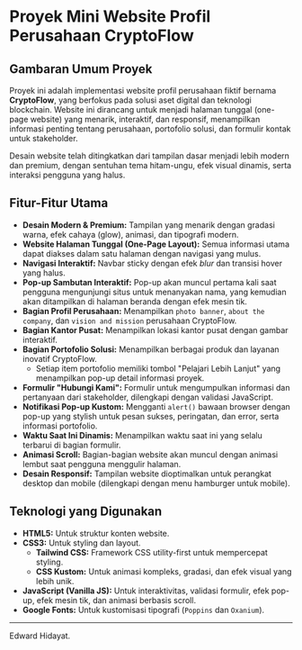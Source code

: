 # Proyek Mini Website Profil Perusahaan CryptoFlow

## Gambaran Umum Proyek

Proyek ini adalah implementasi website profil perusahaan fiktif bernama **CryptoFlow**, yang berfokus pada solusi aset digital dan teknologi blockchain. Website ini dirancang untuk menjadi halaman tunggal (one-page website) yang menarik, interaktif, dan responsif, menampilkan informasi penting tentang perusahaan, portofolio solusi, dan formulir kontak untuk stakeholder.

Desain website telah ditingkatkan dari tampilan dasar menjadi lebih modern dan premium, dengan sentuhan tema hitam-ungu, efek visual dinamis, serta interaksi pengguna yang halus.

## Fitur-Fitur Utama

* **Desain Modern & Premium:** Tampilan yang menarik dengan gradasi warna, efek cahaya (glow), animasi, dan tipografi modern.
* **Website Halaman Tunggal (One-Page Layout):** Semua informasi utama dapat diakses dalam satu halaman dengan navigasi yang mulus.
* **Navigasi Interaktif:** Navbar sticky dengan efek *blur* dan transisi hover yang halus.
* **Pop-up Sambutan Interaktif:** Pop-up akan muncul pertama kali saat pengguna mengunjungi situs untuk menanyakan nama, yang kemudian akan ditampilkan di halaman beranda dengan efek mesin tik.
* **Bagian Profil Perusahaan:** Menampilkan `photo banner`, `about the company`, dan `vision and mission` perusahaan CryptoFlow.
* **Bagian Kantor Pusat:** Menampilkan lokasi kantor pusat dengan gambar interaktif.
* **Bagian Portofolio Solusi:** Menampilkan berbagai produk dan layanan inovatif CryptoFlow.
    * Setiap item portofolio memiliki tombol "Pelajari Lebih Lanjut" yang menampilkan pop-up detail informasi proyek.
* **Formulir "Hubungi Kami":** Formulir untuk mengumpulkan informasi dan pertanyaan dari stakeholder, dilengkapi dengan validasi JavaScript.
* **Notifikasi Pop-up Kustom:** Mengganti `alert()` bawaan browser dengan pop-up yang stylish untuk pesan sukses, peringatan, dan error, serta informasi portofolio.
* **Waktu Saat Ini Dinamis:** Menampilkan waktu saat ini yang selalu terbarui di bagian formulir.
* **Animasi Scroll:** Bagian-bagian website akan muncul dengan animasi lembut saat pengguna menggulir halaman.
* **Desain Responsif:** Tampilan website dioptimalkan untuk perangkat desktop dan mobile (dilengkapi dengan menu hamburger untuk mobile).

## Teknologi yang Digunakan

* **HTML5:** Untuk struktur konten website.
* **CSS3:** Untuk styling dan layout.
    * **Tailwind CSS:** Framework CSS utility-first untuk mempercepat styling.
    * **CSS Kustom:** Untuk animasi kompleks, gradasi, dan efek visual yang lebih unik.
* **JavaScript (Vanilla JS):** Untuk interaktivitas, validasi formulir, efek pop-up, efek mesin tik, dan animasi berbasis scroll.
* **Google Fonts:** Untuk kustomisasi tipografi (`Poppins` dan `Oxanium`).

---

Edward Hidayat.
